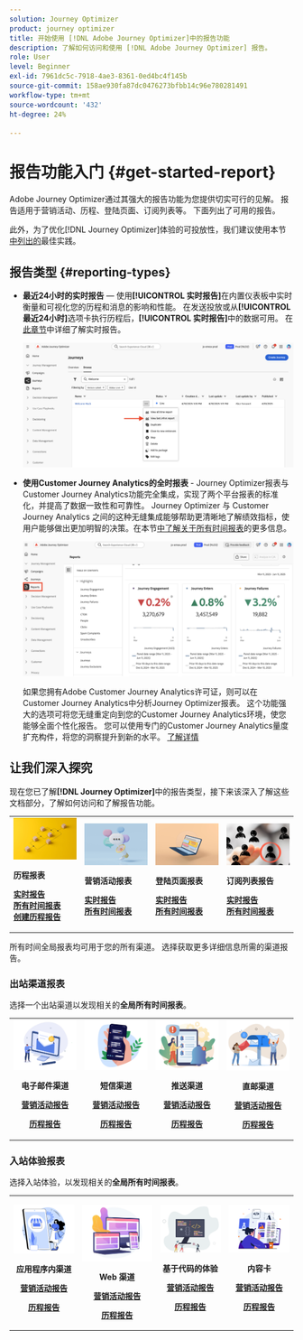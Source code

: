 ```yaml
---
solution: Journey Optimizer
product: journey optimizer
title: 开始使用 [!DNL Adobe Journey Optimizer]中的报告功能
description: 了解如何访问和使用 [!DNL Adobe Journey Optimizer] 报告。
role: User
level: Beginner
exl-id: 7961dc5c-7918-4ae3-8361-0ed4bc4f145b
source-git-commit: 158ae930fa87dc0476273bfbb14c96e780281491
workflow-type: tm+mt
source-wordcount: '432'
ht-degree: 24%

---
```


# 报告功能入门 {#get-started-report}

Adobe Journey Optimizer通过其强大的报告功能为您提供切实可行的见解。 报告适用于营销活动、历程、登陆页面、订阅列表等。 下面列出了可用的报告。

此外，为了优化[!DNL Journey Optimizer]体验的可投放性，我们建议使用本节[中列出的](deliverability.md)最佳实践。


## 报告类型 {#reporting-types}

* **最近24小时的实时报告** — 使用&#x200B;**[!UICONTROL 实时报告]**&#x200B;在内置仪表板中实时衡量和可视化您的历程和消息的影响和性能。 在发送投放或从&#x200B;**[!UICONTROL 最近24小时]**&#x200B;选项卡执行历程后，**[!UICONTROL 实时报告]**&#x200B;中的数据可用。 在[此章节](live-report.md)中详细了解实时报告。

  ![](assets/report_journey.png)


* **使用Customer Journey Analytics的全时报表** - Journey Optimizer报表与Customer Journey Analytics功能完全集成，实现了两个平台报表的标准化，并提高了数据一致性和可靠性。 Journey Optimizer 与 Customer Journey Analytics 之间的这种无缝集成能够帮助更清晰地了解绩效指标，使用户能够做出更加明智的决策。在本节[中了解关于所有时间报表](report-gs-cja.md)的更多信息。

  ![](assets/gs-cja-report-1.png)

  如果您拥有Adobe Customer Journey Analytics许可证，则可以在Customer Journey Analytics中分析Journey Optimizer报表。 这个功能强大的选项可将您无缝重定向到您的Customer Journey Analytics环境，使您能够全面个性化报告。 您可以使用专门的Customer Journey Analytics量度扩充构件，将您的洞察提升到新的水平。 [了解详情](report-cja-manage.md)


## 让我们深入探究

现在您已了解&#x200B;**[!DNL Journey Optimizer]**&#x200B;中的报告类型，接下来该深入了解这些文档部分，了解如何访问和了解报告功能。


<table style="table-layout:fixed"><tr style="border: 0;">
<td>
<img alt="历程报告" src="../assets/do-not-localize/start-journey.jpeg">
<div>
<p><strong>历程报表</strong></p>
</div>
<div>
<a href="journey-live-report.md"><strong>实时报告</strong></a>
</div>
<div>
<a href="journey-global-report-cja.md"><strong>所有时间报表</strong></a>
</div>
<div>
<a href="sharing-overview.md"><strong>创建历程报告</strong></a>
</div>
<p>
<p>
</td>
<td>
<img alt="营销活动报告" src="../assets/do-not-localize/start-campaign.jpeg">
<div>
<p><strong>营销活动报表</strong></p>
</div>
<div>
<a href="campaign-live-report.md"><strong>实时报告</strong></a>
</div>
<div>
<a href="campaign-global-report-cja.md"><strong>所有时间报表</strong></a>
</div>
<p>
<p>
</td>
<td>
<img alt="登陆页面报表" src="../assets/do-not-localize/start-interface.jpeg">
<div>
<p><strong>登陆页面报表</strong></p>
</div>
<div>
<a href="lp-report-live.md"><strong>实时报告</strong></a>
</div>
<div>
<a href="lp-report-global-cja.md"><strong>所有时间报表</strong></a>
</div>
<p>
<p>
</td>
<td>
<img alt="订阅列表报表" src="../assets/do-not-localize/role.jpg">
<div>
<p><strong>订阅列表报告</strong></p>
</div>
<div>
<a href="subscription-report-live.md"><strong>实时报告</strong></a>
</div>
<div>
<a href="subscription-report-global-cja.md"><strong>所有时间报表</strong></a>
</div>
<p>
<p>
</td>
</tr></table>


所有时间全局报表均可用于您的所有渠道。 选择获取更多详细信息所需的渠道报告。

### 出站渠道报表

选择一个出站渠道以发现相关的&#x200B;**全局所有时间报表**。

<table style="table-layout:fixed"><tr style="border: 0;">
<td><img alt="电子邮件" src="../channels/assets/do-not-localize/email.png">
<div align="center"><p><strong>电子邮件渠道</strong></p><p><a href="campaign-global-report-cja-email.md"><strong>营销活动报告</strong></a></p><p><a href="journey-global-report-cja-email.md"><strong>历程报告</strong></a></p></div></td>
<td><a href="campaign-global-report-cja-sms.md"><img alt="短信" src="../channels/assets/do-not-localize/sms.png"></a>
<div align="center"><p><strong>短信渠道</strong></p><p><a href="campaign-global-report-cja-sms.md"><strong>营销活动报告</strong></a></p><p><a href="journey-global-report-cja-sms.md"><strong>历程报告</strong></a></p></div></td>
<td><a href="campaign-global-report-cja-push.md"><img alt="推送" src="../channels/assets/do-not-localize/push.png"></a>
<div align="center"><p><strong>推送渠道</strong></p><p><a href="campaign-global-report-cja-push.md"><strong>营销活动报告</strong></a></p><p><a href="journey-global-report-cja-push.md"><strong>历程报告</strong></a></p></div></td>
<td><a href="campaign-global-report-cja-direct.md"><img alt="直邮" src="../channels/assets/do-not-localize/direct-mail.jpg"></a>
<div align="center"><p><strong>直邮渠道</strong></p><p><a href="campaign-global-report-cja-direct.md"><strong>营销活动报告</strong></a></p><p><a href="journey-global-report-cja-direct.md"><strong>历程报告</strong></a></p></div></td>
</tr></table>

### 入站体验报表

选择入站体验，以发现相关的&#x200B;**全局所有时间报表**。

<table style="table-layout:fixed"><tr style="border: 0;">
<td><img alt="应用程序内" src="../channels/assets/do-not-localize/inapp.jpg">
<div align="center"><p><strong>应用程序内渠道</strong></p><p><a href="campaign-global-report-cja-inapp.md"><strong>营销活动报告</strong></a></p><p><a href="journey-global-report-cja-inapp.md"><strong>历程报告</strong></a></p></div></td>
<td><p><img alt="Web" src="../channels/assets/do-not-localize/web.jpg"></p>
<div align="center"><p><strong>Web 渠道</strong></p><p><a href="campaign-global-report-cja-web.md"><strong>营销活动报告</strong></a></p><p><a href="journey-global-report-cja-web.md"><strong>历程报告</strong></a></p></div></td>
<td><img alt="基于代码的体验" src="../channels/assets/do-not-localize/code.png">
<div align="center"><p><strong>基于代码的体验</strong></p><p><a href="campaign-global-report-cja-code.md"><strong>营销活动报告</strong></a></p><p><a href="campaign-global-report-cja-code.md"><strong>历程报告</strong></a></p></div></td>
<td><img alt="内容卡片" src="../channels/assets/do-not-localize/cards.png">
<div align="center"><p><strong>内容卡</strong></p><p><a href="campaign-global-report-cja-content.md"><strong>营销活动报告</strong></a></p><p><a href="journey-global-report-cja-content.md"><strong>历程报告</strong></a></p></div></td>
</tr></table>
